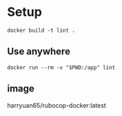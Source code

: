 # Setup
`docker build -t lint .`
## Use anywhere
`docker run --rm -v "$PWD:/app" lint`

## image
harryuan65/rubocop-docker:latest

